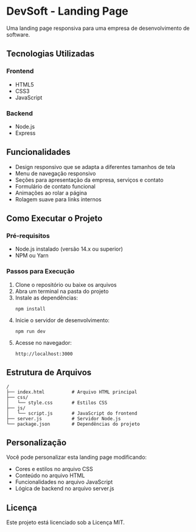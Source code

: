 # DevSoft - Landing Page

Uma landing page responsiva para uma empresa de desenvolvimento de software.

## Tecnologias Utilizadas

### Frontend
- HTML5
- CSS3
- JavaScript

### Backend
- Node.js
- Express

## Funcionalidades

- Design responsivo que se adapta a diferentes tamanhos de tela
- Menu de navegação responsivo
- Seções para apresentação da empresa, serviços e contato
- Formulário de contato funcional
- Animações ao rolar a página
- Rolagem suave para links internos

## Como Executar o Projeto

### Pré-requisitos
- Node.js instalado (versão 14.x ou superior)
- NPM ou Yarn

### Passos para Execução

1. Clone o repositório ou baixe os arquivos
2. Abra um terminal na pasta do projeto
3. Instale as dependências:
   ```
   npm install
   ```
4. Inicie o servidor de desenvolvimento:
   ```
   npm run dev
   ```
5. Acesse no navegador:
   ```
   http://localhost:3000
   ```

## Estrutura de Arquivos

```
/
├── index.html          # Arquivo HTML principal
├── css/
│   └── style.css       # Estilos CSS
├── js/
│   └── script.js       # JavaScript do frontend
├── server.js           # Servidor Node.js
└── package.json        # Dependências do projeto
```

## Personalização

Você pode personalizar esta landing page modificando:
- Cores e estilos no arquivo CSS
- Conteúdo no arquivo HTML
- Funcionalidades no arquivo JavaScript
- Lógica de backend no arquivo server.js

## Licença

Este projeto está licenciado sob a Licença MIT. 